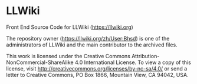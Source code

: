# LLWiki
Front End Source Code for LLWiki (https://llwiki.org)

The repository owner (https://llwiki.org/zh/User:Bhsd) is one of the administrators of LLWiki and the main contributor to the archived files.

This work is licensed under the Creative Commons Attribution-NonCommercial-ShareAlike 4.0 International License. To view a copy of this license, visit http://creativecommons.org/licenses/by-nc-sa/4.0/ or send a letter to Creative Commons, PO Box 1866, Mountain View, CA 94042, USA.
